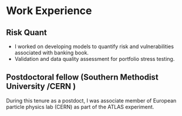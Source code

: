 # Work Experience 

## Risk Quant 
*  I worked on developing models to quantify risk and vulnerabilities associated with banking book.
*  Validation and data quality assessment for portfolio stress testing.

## Postdoctoral fellow  (Southern Methodist University /CERN )
During this tenure as a postdoct, I was associate member of European particle physics lab (CERN) as part of the ATLAS experiment. 
